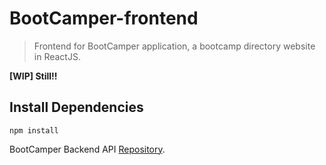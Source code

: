 # BootCamper-frontend

> Frontend for BootCamper application, a bootcamp directory website in ReactJS.

<b>[WIP] Still!!</b>

## Install Dependencies

```
npm install
```

BootCamper Backend API [Repository](https://github.com/Ramanpreet6262/BootCamper-backend).

